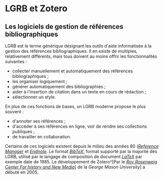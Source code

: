 # LGRB et Zotero

## Les logiciels de gestion de références bibliographiques

LGRB est le terme générique désignant les outils d'aide informatisée à la gestion des références bibliographiques. Il en existe de multiples, relativement différents, mais tous doivent au moins offrir les fonctionnalités suivantes :

* collecter manuellement et automatiquement des références bibliographiques ;
* les organiser logiquement ;
* générer automatiquement des bibliographies ;
* aider à l'insertion de citation dans un texte en cours de rédaction ;
* sélectionner un style.

En plus de ces fonctions de bases, un LGRB moderne propose le plus souvent :

* d'annoter ses références ;
* d'accéder à ses références en ligne, voir de rendre ses collections publiques ;
* de travailler en collaboration.

Certains de ces logiciels existent depuis le milieu des années 80 ([*Reference Manager*](https://en.wikipedia.org/wiki/Reference_Manager) et [*Endnote*](https://en.wikipedia.org/wiki/EndNote). Le format [*BibTeX*](https://fr.wikipedia.org/wiki/BibTeX), format supporté par la majorité des LGRB, utilisé par le langage de composition de document [*LaTeX*](https://fr.wikipedia.org/wiki/LaTeX) par exemple date de 1985. Le développement de Zotero^[Par le [*Roy Rosenweig Center For history and New Media*](http://chnm.gmu.edu/)] de la *George Mason University*] a débuté en 2005.

